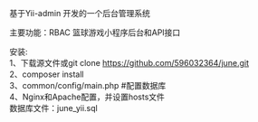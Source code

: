 基于Yii-admin 开发的一个后台管理系统

主要功能：RBAC
篮球游戏小程序后台和API接口

安装:     
	1、下载源文件或git clone https://github.com/596032364/june.git     
	2、composer install     
	3、common/config/main.php #配置数据库      
	4、Nginx和Apache配置，并设置hosts文件     
	数据库文件：june_yii.sql 




